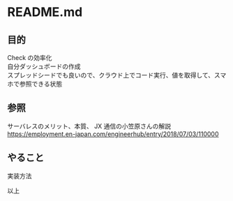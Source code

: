 # README.md  
  
## 目的  
  
Check の効率化  
自分ダッシュボードの作成  
スプレッドシードでも良いので、クラウド上でコード実行、値を取得して、スマホで参照できる状態  
  
## 参照  
  
サーバレスのメリット、本質、 JX 通信の小笠原さんの解説  
https://employment.en-japan.com/engineerhub/entry/2018/07/03/110000  
  
## やること  
  
実装方法  
  
以上  

